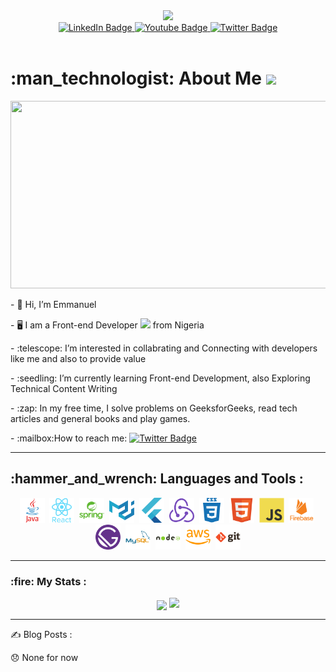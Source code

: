 
<!---
Manuel-dev01/Manuel-dev01 is a ✨ special ✨ repository because its `README.md` (this file) appears on your GitHub profile.
You can click the Preview link to take a look at your changes.
--->
<div id="header" align="center">
  <img src="https://media.giphy.com/media/M9gbBd9nbDrOTu1Mqx/giphy.gif" width="100"/>
</div>

<div id="badges" align="center">
 <a href=""> 
  <img src="https://img.shields.io/badge/LinkedIn-blue?style=for-the-badge&logo=linkedin&logoColor=white" alt="LinkedIn Badge"/>
 </a>
 <a href="">
  <img src="https://img.shields.io/badge/YouTube-red?style=for-the-badge&logo=youtube&logoColor=white" alt="Youtube Badge"/>
 </a>
 <a href="">
  <img src="https://img.shields.io/badge/Twitter-blue?style=for-the-badge&logo=twitter&logoColor=white" alt="Twitter Badge"/>
 </a>
</div>
<div align="center">
  <img src="https://komarev.com/ghpvc/?username=manuel-dev01&style=flat-square&color=blue" alt=""/>
</div>


<div><h1>:man_technologist: About Me <img src = "https://media.giphy.com/media/hvRJCLFzcasrR4ia7z/giphy.gif" width="30px"/></h1></div>
<div align="center">
  <img src="https://media.giphy.com/media/dWesBcTLavkZuG35MI/giphy.gif" width="600" height="300"/>
</div>
<p>- 🤠 Hi, I’m Emmanuel</p>
<p>- 🖥️ I am a Front-end Developer <img src="https://media.giphy.com/media/WUlplcMpOCEmTGBtBW/giphy.gif" width="30px"/> from Nigeria</p>
<p>- :telescope: I’m interested in collabrating and Connecting with developers like me and also to provide value</</p>
<p>- :seedling: I’m currently learning Front-end Development, also Exploring Technical Content Writing</p>
<p>- :zap: In my free time, I solve problems on GeeksforGeeks, read tech articles and general books and play games.</p>
<p>- :mailbox:How to reach me: <a href="">
  <img src="https://img.shields.io/badge/Twitter-blue?style=for-the-badge&logo=twitter&logoColor=white" alt="Twitter Badge"/>
 </a></p>
  
---
<h2>:hammer_and_wrench: Languages and Tools :</h2>
<div align="center" width="80%">
  <img src="https://github.com/devicons/devicon/blob/master/icons/java/java-original-wordmark.svg" title="Java" alt="Java" width="40" height="40"/>&nbsp;
  <img src="https://github.com/devicons/devicon/blob/master/icons/react/react-original-wordmark.svg" title="React" alt="React" width="40" height="40"/>&nbsp;
  <img src="https://github.com/devicons/devicon/blob/master/icons/spring/spring-original-wordmark.svg" title="Spring" alt="Spring" width="40" height="40"/>&nbsp;
  <img src="https://github.com/devicons/devicon/blob/master/icons/materialui/materialui-original.svg" title="Material UI" alt="Material UI" width="40" height="40"/>&nbsp;
  <img src="https://github.com/devicons/devicon/blob/master/icons/flutter/flutter-original.svg" title="Flutter" alt="Flutter" width="40" height="40"/>&nbsp;
  <img src="https://github.com/devicons/devicon/blob/master/icons/redux/redux-original.svg" title="Redux" alt="Redux " width="40" height="40"/>&nbsp;
  <img src="https://github.com/devicons/devicon/blob/master/icons/css3/css3-plain-wordmark.svg"  title="CSS3" alt="CSS" width="40" height="40"/>&nbsp;
  <img src="https://github.com/devicons/devicon/blob/master/icons/html5/html5-original.svg" title="HTML5" alt="HTML" width="40" height="40"/>&nbsp;
  <img src="https://github.com/devicons/devicon/blob/master/icons/javascript/javascript-original.svg" title="JavaScript" alt="JavaScript" width="40" height="40"/>&nbsp;
  <img src="https://github.com/devicons/devicon/blob/master/icons/firebase/firebase-plain-wordmark.svg" title="Firebase" alt="Firebase" width="40" height="40"/>&nbsp;
  <img src="https://github.com/devicons/devicon/blob/master/icons/gatsby/gatsby-original.svg" title="Gatsby"  alt="Gatsby" width="40" height="40"/>&nbsp;
  <img src="https://github.com/devicons/devicon/blob/master/icons/mysql/mysql-original-wordmark.svg" title="MySQL"  alt="MySQL" width="40" height="40"/>&nbsp;
  <img src="https://github.com/devicons/devicon/blob/master/icons/nodejs/nodejs-original-wordmark.svg" title="NodeJS" alt="NodeJS" width="40" height="40"/>&nbsp;
  <img src="https://github.com/devicons/devicon/blob/master/icons/amazonwebservices/amazonwebservices-plain-wordmark.svg" title="AWS" alt="AWS" width="40" height="40"/>&nbsp;
  <img src="https://github.com/devicons/devicon/blob/master/icons/git/git-original-wordmark.svg" title="Git" **alt="Git" width="40" height="40"/>
</div>

---
<h3>:fire: My Stats :</h3>
<div align="center">
  <img src="https://github-readme-streak-stats.herokuapp.com/?user=Manuel-dev01&theme=dark&background=000000" align="center" width="80%" />
  
  <img src="https://github-readme-stats.vercel.app/api/top-langs/?username=Manuel-dev01&layout=compact&theme=vision-friendly-dark" width="50%" />
</div>

---
:writing_hand: Blog Posts :
<p> 😞 None for now </p>
